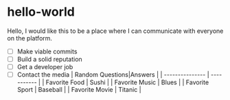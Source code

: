 # hello-world
Hello, I would like this to be a place where I can communicate with everyone on the platform. 

- [ ] Make viable commits
- [ ] Build a solid reputation
- [ ] Get a developer job
- [ ] Contact the media 
| Random Questions|Answers      |
| --------------- | ----------- |
| Favorite Food   | Sushi       |
| Favorite Music  | Blues       |
| Favorite Sport  | Baseball    |
| Favorite Movie  | Titanic     |
